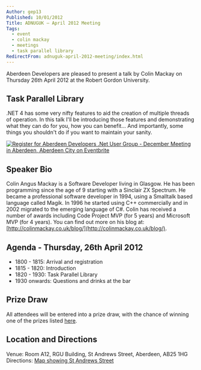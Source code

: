 ```yaml
---
Author: gep13
Published: 10/01/2012
Title: ADNUGUK – April 2012 Meeting
Tags:
  - event
  - colin mackay
  - meetings
  - task parallel library
RedirectFrom: adnuguk-april-2012-meeting/index.html
---
```


Aberdeen Developers are pleased to present a talk by Colin Mackay on Thursday 26th April 2012 at the Robert Gordon University.

## Task Parallel Library

.NET 4 has some very nifty features to aid the creation of multiple threads of operation. In this talk I'll be introducing those features and demonstrating what they can do for you, how you can benefit... And importantly, some things you shouldn't do if you want to maintain your sanity.

[![Register for Aberdeen Developers .Net User Group - December Meeting in Aberdeen, Aberdeen City  on Eventbrite](http://www.eventbrite.com/registerbutton?eid=2581657808)](http://adnuguk-apr2012.eventbrite.co.uk/)

## Speaker Bio

Colin Angus Mackay is a Software Developer living in Glasgow. He has been programming since the age of 9 starting with a Sinclair ZX Spectrum. He became a professional software developer in 1994, using a Smalltalk based language called Magik. In 1996 he started using C++ commercially and in 2002 migrated to the emerging language of C#. Colin has received a number of awards including Code Project MVP (for 5 years) and Microsoft MVP (for 4 years). You can find out more on his blog at: [http://colinmackay.co.uk/blog/](http://colinmackay.co.uk/blog/).

## Agenda - Thursday, 26th April 2012

* 1800 - 1815: Arrival and registration
* 1815 - 1820: Introduction
* 1820 - 1930: Task Parallel Library
* 1930 onwards: Questions and drinks at the bar

## Prize Draw

All attendees will be entered into a prize draw, with the chance of winning one of the prizes listed [here](http://www.gep13.co.uk/blog/?p=107).

## Location and Directions

Venue: Room A12, RGU Building, St Andrews Street, Aberdeen, AB25 1HG Directions: [Map showing St Andrews Street](http://www.bing.com/maps/?v=2&cp=57.149542434132776~-2.102723645985436&lvl=17&dir=0&sty=c&eo=1&form=LMLTCC)
